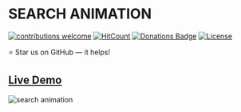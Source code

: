 # SEARCH ANIMATION

[![contributions welcome](https://img.shields.io/badge/contributions-welcome-brightgreen.svg?style=flat)](https://github.com/alikinvv/search-animation/issues)  [![HitCount](http://hits.dwyl.com/alikinvv/search-animation.svg)](http://hits.dwyl.com/alikinvv/search-animation)  [![Donations Badge](https://yourdonation.rocks/images/badge.svg)](https://www.paypal.me/alikinvv)  [![License](https://img.shields.io/badge/license-MIT-blue.svg)](https://opensource.org/licenses/MIT)

:star: Star us on GitHub — it helps!

## [Live Demo](https://alikinvv.github.io/search-animation/build/ )

![search animation](https://cdn.dribbble.com/users/1773016/screenshots/5758564/2.gif)

